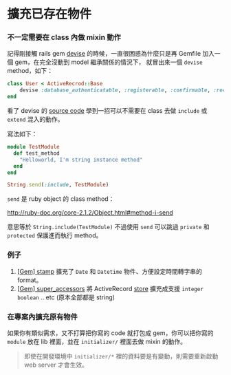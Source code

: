 # 擴充已存在物件

### 不一定需要在 class 內做 mixin 動作


記得剛接觸 rails gem [devise](https://github.com/plataformatec/devise) 的時候，一直很困惑為什麼只是再 Gemfile 加入一個 gem，在完全沒動到 model 繼承關係的情況下，
就冒出來一個 `devise` method，如下：


```ruby
class User < ActiveRecrod::Base
    devise :database_authenticatable, :registerable, :confirmable, :recoverable, stretches: 20
end
```

看了 devise 的 [source code](https://github.com/plataformatec/devise/blob/c67de7e91cc3ea201c7cedc0ed71e1f6c76b2d36/lib/devise/orm/active_record.rb) 學到一招可以不需要在 class 去做 `include` 或 `extend` 混入的動作。

寫法如下：

```ruby
module TestModule
  def test_method
    "Helloworld, I'm string instance method"
  end
end

String.send(:include, TestModule)
```


`send` 是 ruby object 的 class method：

http://ruby-doc.org/core-2.1.2/Object.html#method-i-send

意思等於 `String.include(TestModule)` 不過使用 `send` 可以跳過 `private` 和 `protected` 保護進而執行 method。

### 例子

1. [[Gem] stamp](https://github.com/jeremyw/stamp) 擴充了 `Date` 和 `Datetime` 物件、方便設定時間轉字串的 format。
2. [[Gem] super_accessors](https://github.com/afunction/super_accessors) 將 ActiveRecord [store](http://api.rubyonrails.org/classes/ActiveRecord/Store.html) 擴充成支援 `integer` `boolean` .. etc (原本全部都是 string)


### 在專案內擴充原有物件

如果你有類似需求，又不打算把你寫的 code 就打包成 gem，你可以把你寫的 `module` 放在 lib 裡面，並在 `initializer/` 裡面去做 mixin 的動作。

> 即使在開發環境中 `initializer/*` 裡的資料要是有變動，則需要重新啟動 web server 才會生效。
